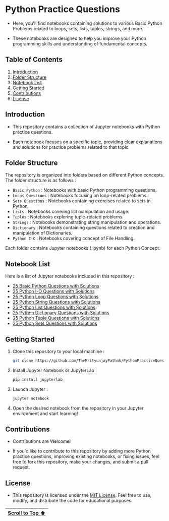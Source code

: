 # Python Practice Questions
  
- Here, you'll find notebooks containing solutions to various Basic Python Problems related to loops, sets, lists, tuples, strings, and more.

- These notebooks are designed to help you improve your Python programming skills and understanding of fundamental concepts.

## Table of Contents

1. [Introduction](#introduction)
2. [Folder Structure](#folder-structure)
3. [Notebook List](#notebook-list)
4. [Getting Started](#getting-started)
5. [Contributions](#contributions)
6. [License](#license)

## Introduction

- This repository contains a collection of Jupyter notebooks with Python practice questions.

- Each notebook focuses on a specific topic, providing clear explanations and solutions for practice problems related to that topic.

## Folder Structure

The repository is organized into folders based on different Python concepts. The folder structure is as follows :

- `Basic Python` : Notebooks with basic Python programming questions.
- `Loops Questions` : Notebooks focusing on loop-related problems.
- `Sets Questions` : Notebooks containing exercises related to sets in Python.
- `Lists` : Notebooks covering list manipulation and usage.
- `Tuples` : Notebooks exploring tuple-related problems.
- `Strings` : Notebooks demonstrating string manipulation and operations.
- `Dictionary` : Notebooks containing questions related to creation and manipulation of Dictionaries.
- `Python I-O` : Notebooks covering concept of File Handling.

Each folder contains Jupyter notebooks (.ipynb) for each Python Concept.

## Notebook List

Here is a list of Jupyter notebooks included in this repository :

- [25 Basic Python Questions with Solutions](https://www.kaggle.com/code/themrityunjaypathak/25-basic-python-questions-with-solutions)
- [25 Python I-O Questions with Solutions](https://www.kaggle.com/code/themrityunjaypathak/25-python-i-o-questions-with-solutions)
- [25 Python Loop Questions with Solutions](https://www.kaggle.com/code/themrityunjaypathak/25-python-loop-questions-with-solutions)
- [25 Python String Questions with Solutions](https://www.kaggle.com/code/themrityunjaypathak/25-python-string-questions-with-solutions)
- [25 Python List Questions with Solutions](https://www.kaggle.com/code/themrityunjaypathak/25-python-list-questions-with-solutions)
- [25 Python Dictionary Questions with Solutions](https://www.kaggle.com/code/themrityunjaypathak/25-python-dictionary-questions-with-solutions)
- [25 Python Tuple Questions with Solutions](https://www.kaggle.com/code/themrityunjaypathak/25-python-tuple-questions-with-solutions)
- [25 Python Sets Questions with Solutions](https://www.kaggle.com/code/themrityunjaypathak/25-python-sets-questions-with-solutions)

## Getting Started

1. Clone this repository to your local machine :

   ```bash
   git clone https://github.com/TheMrityunjayPathak/PythonPracticeQuestions.git
   ```

2. Install Jupyter Notebook or JupyterLab :

   ```bash
   pip install jupyterlab
   ```

3. Launch Jupyter :

   ```bash
   jupyter notebook
   ```

4. Open the desired notebook from the repository in your Jupyter environment and start learning!

## Contributions

- Contributions are Welcome!

- If you'd like to contribute to this repository by adding more Python practice questions, improving existing notebooks, or fixing issues, feel free to fork this repository, make your changes, and submit a pull request.

## License

- This repository is licensed under the [MIT License](LICENSE). Feel free to use, modify, and distribute the code for educational purposes.

| [Scroll to Top ⬆️](#python-practice-questions) |
|:---:|
